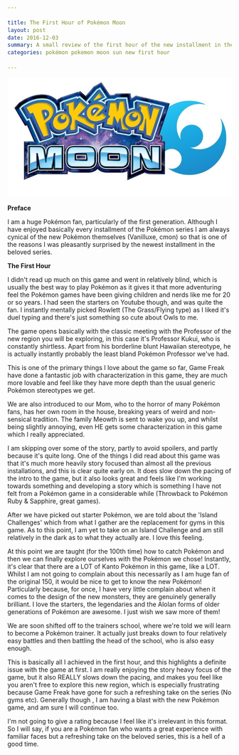 ```yaml
---

title: The First Hour of Pokémon Moon
layout: post
date: 2016-12-03
summary: A small review of the first hour of the new installment in the Pokémon series
categories: pokémon pokemon moon sun new first hour

---
```


![alt text](../images/pokemon-moon.jpg "Pokémon Moon")

<strong>Preface</strong>

I am a huge Pokémon fan, particularly of the first generation. Although I have enjoyed basically every installment of the Pokémon series I am always cynical of the new Pokémon themselves (Vanilluxe, cmon) so that is one of the reasons I was pleasantly surprised by the newest installment in the beloved series.


<strong>The First Hour</strong>

I didn't read up much on this game and went in relatively blind, which is usually the best way to play Pokémon as it gives it that more adventuring feel the Pokémon games have been giving children and nerds like me for 20 or so years. I had seen the starters on Youtube though, and was quite the fan. I instantly mentally picked Rowlett (The Grass/Flying type) as I liked it's duel typing and there's just something so cute about Owls to me.

The game opens basically with the classic meeting with the Professor of the new region you will be exploring, in this case it's Professor Kukui, who is constantly shirtless. Apart from his borderline blunt Hawaiian stereotype, he is actually instantly probably the least bland Pokémon Professor we've had.

This is one of the primary things I love about the game so far, Game Freak have done a fantastic job with characterization in this game, they are much more lovable and feel like they have more depth than the usual generic Pokémon stereotypes we get.

We are also introduced to our Mom, who to the horror of many Pokémon fans, has her own room in the house, breaking years of weird and non-sensical tradition. The family Meowth is sent to wake you up, and whilst being slightly annoying, even HE gets some characterization in this game which I really appreciated.

I am skipping over some of the story, partly to avoid spoilers, and partly because it's quite long. One of the things I did read about this game was that it's much more heavily story focused than almost all the previous installations, and this is clear quite early on. It does slow down the pacing of the intro to the game, but it also looks great and feels like I'm working towards something and developing a story which is something I have not felt from a Pokémon game in a considerable while (Throwback to Pokémon Ruby & Sapphire, great games).

After we have picked out starter Pokémon, we are told about the 'Island Challenges' which from what I gather are the replacement for gyms in this game. As to this point, I am yet to take on an Island Challenge and am still relatively in the dark as to what they actually are. I love this feeling.

At this point we are taught (for the 100th time) how to catch Pokémon and then we can finally explore ourselves with the Pokémon we chose! Instantly, it's clear that there are a LOT of Kanto Pokémon in this game, like a LOT. Whilst I am not going to complain about this necessarily as I am huge fan of the original 150, it would be nice to get to know the new Pokémon! Particularly because, for once, I have very little complain about when it comes to the design of the new monsters, they are genuinely generally brilliant. I love the starters, the legendaries and the Alolan forms of older generations of Pokémon are awesome. I just wish we saw more of them!

We are soon shifted off to the trainers school, where we're told we will learn to become a Pokémon trainer. It actually just breaks down to four relatively easy battles and then battling the head of the school, who is also easy enough.

This is basically all I achieved in the first hour, and this highlights a definite issue with the game at first. I am really enjoying the story heavy focus of the game, but it also REALLY slows down the pacing, and makes you feel like you aren't free to explore this new region, which is especially frustrating because Game Freak have gone for such a refreshing take on the series (No gyms etc). Generally though , I am having a blast with the new Pokémon game, and am sure I will continue too.

I'm not going to give a rating because I feel like it's irrelevant in this format. So I will say, if you are a Pokémon fan who wants a great experience with familiar faces but a refreshing take on the beloved series, this is a hell of a good time.
